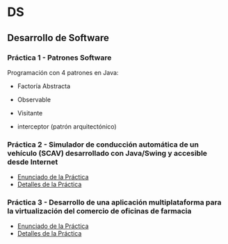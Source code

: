 # DS
## Desarrollo de Software
### Práctica 1 - Patrones Software

Programación con 4 patrones en Java:

* Factoría Abstracta

* Observable

* Visitante

* interceptor (patrón arquitectónico)

### Práctica 2 - Simulador de conducción automática de un vehículo (SCAV) desarrollado con Java/Swing y accesible desde Internet
* [Enunciado de la Práctica](https://github.com/angelrobp/DS)
* [Detalles de la Práctica](https://github.com/angelrobp/DS)

### Práctica 3 - Desarrollo de una aplicación multiplataforma para la virtualización del comercio de oficinas de farmacia
* [Enunciado de la Práctica](https://github.com/angelrobp/DS)
* [Detalles de la Práctica](https://github.com/angelrobp/DS)




